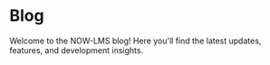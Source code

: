 # Blog

Welcome to the NOW-LMS blog! Here you'll find the latest updates, features, and development insights.

<!-- blog content will be automatically generated here -->
